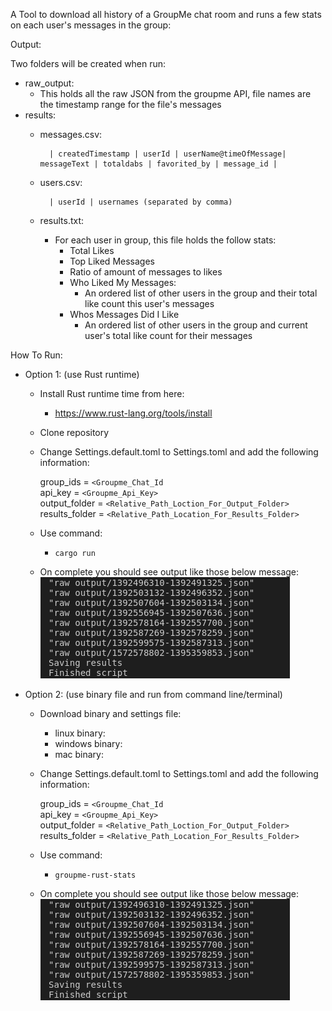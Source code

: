 A Tool to download all history of a GroupMe chat room
and runs a few stats on each user's messages in the group:

Output:

Two folders will be created when run:
- raw_output:
	- This holds all the raw JSON from the groupme API, file names are the timestamp range for the file's messages
- results:
	- messages.csv:

			| createdTimestamp | userId | userName@timeOfMessage| messageText | totaldabs | favorited_by | message_id |
   
	- users.csv:

			| userId | usernames (separated by comma)
	- results.txt:
		- For each user in group, this file holds the follow stats:
			- Total Likes
			- Top Liked Messages
			- Ratio of amount of messages to likes
			- Who Liked My Messages:
				- An ordered list of other users in the group and their total like count this user's messages
			- Whos Messages Did I Like
				- An ordered list of other users in the group and current user's total like count for their messages


How To Run:
- Option 1: (use Rust runtime)
	- Install Rust runtime time from here: 
		- https://www.rust-lang.org/tools/install
	- Clone repository
	- Change Settings.default.toml to Settings.toml and add the following information:

		group_ids = `<Groupme_Chat_Id` <br>
		api_key = `<Groupme_Api_Key>` <br>
		output_folder = `<Relative_Path_Loction_For_Output_Folder>` <br>
		results_folder = `<Relative_Path_Location_For_Results_Folder>`

	- Use command: 
		- `cargo run`
	- On complete you should see output like those below message:
		![Alt text](readmePic/ExpectedOutPut.png?raw=true "ExpectedOutput")
- Option 2: (use binary file and run from command line/terminal)
	- Download binary and settings file: 
		- linux binary:
		- windows binary:
		- mac binary:
	- Change Settings.default.toml to Settings.toml and add the following information:

		group_ids = `<Groupme_Chat_Id` <br>
		api_key = `<Groupme_Api_Key>` <br>
		output_folder = `<Relative_Path_Loction_For_Output_Folder>` <br>
		results_folder = `<Relative_Path_Location_For_Results_Folder>`

	- Use command: 
		- `groupme-rust-stats`
	- On complete you should see output like those below message:
		![Alt text](readmePic/ExpectedOutPut.png?raw=true "ExpectedOutput")


